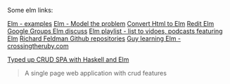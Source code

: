 Some elm links:

[Elm - examples](http://elm-lang.org/examples)
[Elm - Model the problem](http://elm-lang.org/guide/model-the-problem)
[Convert Html to Elm](http://mbylstra.github.io/html-to-elm/)
[Redit Elm](https://www.reddit.com/r/elm/)
[Google Groups Elm discuss](https://groups.google.com/forum/#!forum/elm-discuss)
[Elm playlist - list to vidoes, podcasts featuring Elm](http://crossingtheruby.com/2015/11/10/elm-playlist.html)
[Richard Feldman Github repositories](https://github.com/rtfeldman?tab=repositories)
[Guy learning Elm - crossingtheruby.com](http://crossingtheruby.com)

[Typed up CRUD SPA with Haskell and Elm](http://rundis.github.io/blog/2015/haskell_elm_spa_part1.html)
> A single page web application with crud features


